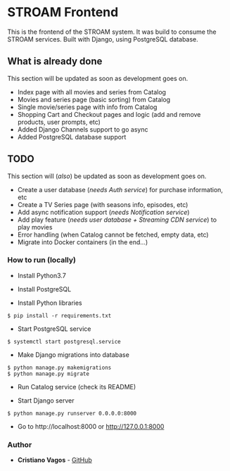 # STROAM Frontend

This is the frontend of the STROAM system. It was build to consume the STROAM services.
Built with Django, using PostgreSQL database.

## What is already done
This section will be updated as soon as development goes on.
* Index page with all movies and series from Catalog
* Movies and series page (basic sorting) from Catalog
* Single movie/series page with info from Catalog
* Shopping Cart and Checkout pages and logic (add and remove products, user prompts, etc)
* Added Django Channels support to go async
* Added PostgreSQL database support

## TODO
This section will (_also_) be updated as soon as development goes on.
* Create a user database (_needs Auth service_) for purchase information, etc
* Create a TV Series page (with seasons info, episodes, etc)
* Add async notification support (_needs Notification service_)
* Add play feature (_needs user database + Streaming CDN service_) to play movies
* Error handling (when Catalog cannot be fetched, empty data, etc)
* Migrate into Docker containers (in the end...)

### How to run (locally)

* Install Python3.7

* Install PostgreSQL

* Install Python libraries
```
$ pip install -r requirements.txt
```

* Start PostgreSQL service
```
$ systemctl start postgresql.service
```

* Make Django migrations into database
```
$ python manage.py makemigrations
$ python manage.py migrate
```

* Run Catalog service (check its README)

* Start Django server
```
$ python manage.py runserver 0.0.0.0:8000
```

* Go to http://localhost:8000 or http://127.0.0.1:8000

### Author
* **Cristiano Vagos** - [GitHub](https://github.com/cristianovagos)